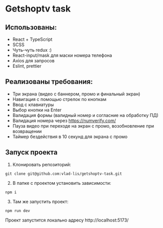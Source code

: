 # Getshoptv task

## Использованы:
- React + TypeScript
- SCSS
- Чуть-чуть redux :)
- React-input/mask для маски номера телефона
- Axios для запросов
- Eslint, prettier

## Реализованы требования:
- Три экрана (видео с баннером, промо и финальный экран)
- Навигация с помощью стрелок по кнопкам
- Ввод с клавиатуры
- Выбор кнопки на Enter
- Валидация формы (валидный номер и согласние на обработку ПД)
- Валидация номера через https://numverify.com/
- Пауза видео при переходе на экран с промо, возобновление при возвращении
- Таймер бездействия в 10 секунд для экрана с промо

## Запуск проекта
1. Клонировать репозиторий:
```
git clone git@github.com:vlad-lis/getshoptv-task.git
```
2. В папке с проектом установить зависимости:
```
npm i
```
3. Там же запустить проект:
```
npm run dev
```
Проект запустится локально адресу http://localhost:5173/
